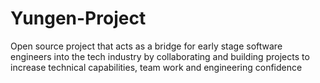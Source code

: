 # Yungen-Project
Open source project that acts as a bridge for early stage software engineers into the tech industry by collaborating and building projects to increase technical capabilities, team work and engineering confidence
